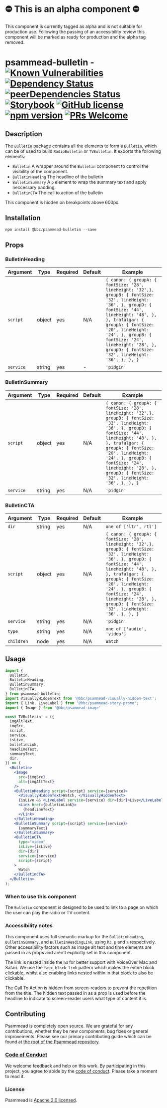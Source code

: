 # ⛔️ This is an alpha component ⛔️

This component is currently tagged as alpha and is not suitable for production use. Following the passing of an accessibility review this component will be marked as ready for production and the alpha tag removed.

# psammead-bulletin - [![Known Vulnerabilities](https://snyk.io/test/github/bbc/psammead/badge.svg?targetFile=packages%2Fcomponents%2Fpsammead-bulletin%2Fpackage.json)](https://snyk.io/test/github/bbc/psammead?targetFile=packages%2Fcomponents%2Fpsammead-bulletin%2Fpackage.json) [![Dependency Status](https://david-dm.org/bbc/psammead.svg?path=packages/components/psammead-bulletin)](https://david-dm.org/bbc/psammead?path=packages/components/psammead-bulletin) [![peerDependencies Status](https://david-dm.org/bbc/psammead/peer-status.svg?path=packages/components/psammead-bulletin)](https://david-dm.org/bbc/psammead?path=packages/components/psammead-bulletin&type=peer) [![Storybook](https://raw.githubusercontent.com/storybooks/brand/master/badge/badge-storybook.svg?sanitize=true)](https://bbc.github.io/psammead/?path=/story/bulletin--containing-image) [![GitHub license](https://img.shields.io/badge/license-Apache%202.0-blue.svg)](https://github.com/bbc/psammead/blob/latest/LICENSE) [![npm version](https://img.shields.io/npm/v/@bbc/psammead-bulletin.svg)](https://www.npmjs.com/package/@bbc/psammead-bulletin) [![PRs Welcome](https://img.shields.io/badge/PRs-welcome-brightgreen.svg)](https://github.com/bbc/psammead/blob/latest/CONTRIBUTING.md)

## Description

The `Bulletin` package contains all the elements to form a `Bulletin`, which can be of used to build `RadioBulletin` or `TVBulletin`. It exports the following elements:

- `Bulletin` A wrapper around the `Bulletin` component to control the visibility of the component.
- `BulletinHeading` The headline of the bulletin
- `BulletinSummary` A `p` element to wrap the summary text and apply neccessary padding.
- `BulletinCTA` The call to action of the bulletin

This component is hidden on breakpoints above 600px.

## Installation

```jsx
npm install @bbc/psammead-bulletin --save
```

## Props

### BulletinHeading

<!-- prettier-ignore -->
| Argument  | Type | Required | Default | Example |
| --------- | ---- | -------- | ------- | ------- |
| `script` | object | yes | N/A | `{ canon: { groupA: { fontSize: '28', lineHeight: '32',}, groupB: { fontSize: '32', lineHeight: '36', }, groupD: { fontSize: '44', lineHeight: '48', }, }, trafalgar: { groupA: { fontSize: '20', lineHeight: '24', }, groupB: { fontSize: '24', lineHeight: '28', }, groupD: { fontSize: '32', lineHeight: '36', }, }, }` |
| `service` | string | yes | - | `'pidgin'` |

### BulletinSummary

<!-- prettier-ignore -->
| Argument  | Type | Required | Default | Example |
| --------- | ---- | -------- | ------- | ------- |
| `script` | object | yes | N/A | `{ canon: { groupA: { fontSize: '28', lineHeight: '32',}, groupB: { fontSize: '32', lineHeight: '36', }, groupD: { fontSize: '44', lineHeight: '48', }, }, trafalgar: { groupA: { fontSize: '20', lineHeight: '24', }, groupB: { fontSize: '24', lineHeight: '28', }, groupD: { fontSize: '32', lineHeight: '36', }, }, }` |
| `service` | string | yes | N/A | `'pidgin'` |

### BulletinCTA

<!-- prettier-ignore -->
| Argument  | Type | Required | Default | Example |
| --------- | ---- | -------- | ------- | ------- |
| `dir` | string | yes | N/A | `one of ['ltr', rtl']` |
| `script` | object | yes | N/A | `{ canon: { groupA: { fontSize: '28', lineHeight: '32',}, groupB: { fontSize: '32', lineHeight: '36', }, groupD: { fontSize: '44', lineHeight: '48', }, }, trafalgar: { groupA: { fontSize: '20', lineHeight: '24', }, groupB: { fontSize: '24', lineHeight: '28', }, groupD: { fontSize: '32', lineHeight: '36', }, }, }` |
| `service` | string | yes | N/A | `'pidgin'` |
| `type` | string | yes | N/A | `one of ['audio', 'video']` |
| `children` | node | yes | N/A | `Watch` |

## Usage

```jsx
import {
  Bulletin,
  BulletinHeading,
  BulletinSummary,
  BulletinCTA,
} from psammead-bulletin;
import VisuallyHiddenText from '@bbc/psammead-visually-hidden-text';
import { Link, LiveLabel } from '@bbc/psammead-story-promo';
import { Image } from '@bbc/psammead-image'

const TVBulletin  = ({
  imgAltText,
  imgSrc,
  script,
  service,
  isLive,
  bulletinLink,
  headlineText,
  summaryText,
  dir,
}) => (
  <Bulletin>
    <Image
      src={imgSrc}
      alt={imgAltText}
    />
    <BulletinHeading script={script} service={service}>
      <VisuallyHiddenText>Watch, </VisuallyHiddenText>
      {isLive && <LiveLabel service={service} dir={dir}>Live</LiveLabel>}
      <Link href={bulletinLink}>
        {headlineText}
      </Link>
    </BulletinHeading>
    <BulletinSummary script={script} service={service}>
      {summaryText}
    </BulletinSummary>
    <BulletinCTA
      type="video"
      isLive={isLive}
      dir={dir}
      service={service}
      script={script}
    >
      Watch
    </BulletinCTA>
  </Bulletin>
);
```

### When to use this component

The `Bulletin` component is designed to be used to link to a page on which the user can play the radio or TV content.

<!-- ### When not to use this component -->

### Accessibility notes

This component uses full semantic markup for the `BulletinHeading`, `BulletinSummary`, and `BulletinHeadingLink`, using `h3`, `p` and `a` respectively. Other accessibility factors such as image alt text and time elements are passed in as props and aren't explicitly set in this component.

The link is nested inside the `h3` for better support with VoiceOver Mac and Safari. We use the `faux block link` pattern which makes the entire block clickable, whilst also enabling links nested within in that block to also be clickable.

The Call To Action is hidden from screen-readers to prevent the repetition from the title. The hidden text passed in as a prop is used before the headline to indicate to screen-reader users what type of content it is.

## Contributing

Psammead is completely open source. We are grateful for any contributions, whether they be new components, bug fixes or general improvements. Please see our primary contributing guide which can be found at [the root of the Psammead repository](https://github.com/bbc/psammead/blob/latest/CONTRIBUTING.md).

### [Code of Conduct](https://github.com/bbc/psammead/blob/latest/CODE_OF_CONDUCT.md)

We welcome feedback and help on this work. By participating in this project, you agree to abide by the [code of conduct](https://github.com/bbc/psammead/blob/latest/CODE_OF_CONDUCT.md). Please take a moment to read it.

### License

Psammead is [Apache 2.0 licensed](https://github.com/bbc/psammead/blob/latest/LICENSE).
